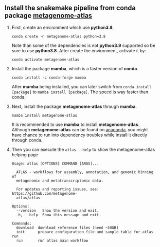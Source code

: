 ## Install the snakemake pipeline from conda package [**metagenome-atlas**](https://metagenome-atlas.readthedocs.io/en/latest/usage/getting_started.html#setup)
1. First, create an environment which use **python3.8**.

    `conda create -n metagenome-atlas python=3.8`

    Note than some of the dependencies is not **python3.9** supported so be sure to use **python3.8**. After create the environment, activate it by:
    
    `conda activate metagenome-atlas`

2. Install the package **mamba**, which is a faster version of **conda**. 

    `conda install -c conda-forge mamba`
    
    After **mamba** being installed, you can later switch from `conda install [package]` to `mamba install [package]`. The speed is way faster than conda.

3. Next, install the package **metagenome-atlas** through **mamba**.
    
    `mamba install metagenome-atlas`
    
    It is recommended to use **mamba** to install **metagenome-atlas**. Although **metagenome-atlas** can be found on [anaconda](https://anaconda.org/bioconda/metagenome-atlas), you might have chance to run into dependency troubles while install it directly through conda.
    
4. Then you can execute the `atlas --help` to show the metagenome-atlas helping page
    
    ```
    Usage: atlas [OPTIONS] COMMAND [ARGS]...

      ATLAS - workflows for assembly, annotation, and genomic binning of
      metagenomic and metatranscriptomic data.

      For updates and reporting issues, see: https://github.com/metagenome-
      atlas/atlas

    Options:
      --version   Show the version and exit.
      -h, --help  Show this message and exit.

    Commands:
      download  download reference files (need ~50GB)
      init      prepare configuration file and sample table for atlas run
      run       run atlas main workflow
    ```